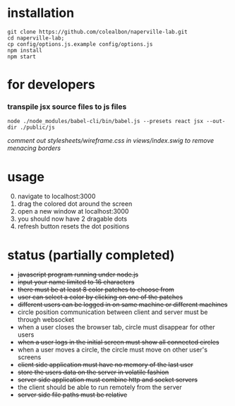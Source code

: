 # installation
```
git clone https://github.com/colealbon/naperville-lab.git  
cd naperville-lab;  
cp config/options.js.example config/options.js  
npm install  
npm start  
```
# for developers
### transpile jsx source files to js files
```
node ./node_modules/babel-cli/bin/babel.js --presets react jsx --out-dir ./public/js
```
*comment out stylesheets/wireframe.css in views/index.swig to remove menacing borders*

# usage
0. navigate to localhost:3000    
0. drag the colored dot around the screen    
0. open a new window at localhost:3000    
0. you should now have 2 dragable dots    
0. refresh button resets the dot positions   

# status (partially completed)  
* <s>javascript program running under node.js</s>   
* <s>input your name limited to 16 characters</s>
* <s>there must be at least 8 color patches to choose from</s>
* <s>user can select a color by clicking on one of the patches</s>
* <s>different users can be logged in on same machine or different machines</s>
* circle position communication between client and server must be through websocket
* when a user closes the browser tab, circle must disappear for other users
* <s>when a user logs in the initial screen must show all connected circles</s>
* when a user moves a circle,  the circle must move on other user's screens
* <s>client side application must have no memory of the last user</s>
* <s>store the users data on the server in volatile fashion</s>
* <s>server side application must combine http and socket servers</s>
* the client should be able to run remotely from the server
* <s>server side file paths must be relative</s>